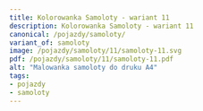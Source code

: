```yaml
---
title: Kolorowanka Samoloty - wariant 11
description: Kolorowanka Samoloty - wariant 11
canonical: /pojazdy/samoloty/
variant_of: samoloty
image: /pojazdy/samoloty/11/samoloty-11.svg
pdf: /pojazdy/samoloty/11/samoloty-11.pdf
alt: "Malowanka samoloty do druku A4"
tags:
- pojazdy
- samoloty
---
```


